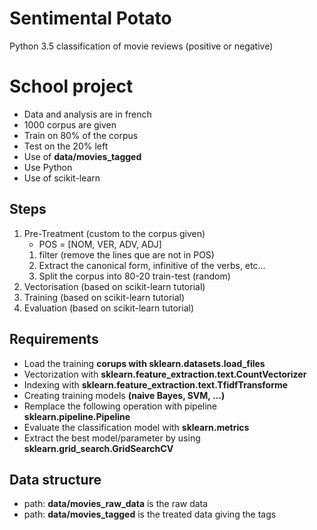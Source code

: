 # Sentimental Potato
Python 3.5 classification of movie reviews (positive or negative)

# School project
- Data and analysis are in french
- 1000 corpus are given
- Train on 80% of the corpus
- Test on the 20% left
- Use of **data/movies_tagged**
- Use Python
- Use of scikit-learn

## Steps
1. Pre-Treatment (custom to the corpus given)
    - POS = [NOM, VER, ADV, ADJ]
    1. filter (remove the lines que are not in POS)
    2. Extract the canonical form, infinitive of the verbs, etc...
    3. Split the corpus into 80-20 train-test (random)
2. Vectorisation (based on scikit-learn tutorial)
3. Training (based on scikit-learn tutorial)
4. Evaluation (based on scikit-learn tutorial)

## Requirements
- Load the training **corups with sklearn.datasets.load_files**
- Vectorization with **sklearn.feature_extraction.text.CountVectorizer**
- Indexing with **sklearn.feature_extraction.text.TfidfTransforme**
- Creating training models **(naive Bayes, SVM, …)**
- Remplace the following operation with pipeline **sklearn.pipeline.Pipeline**
- Evaluate the classification model with **sklearn.metrics**
- Extract the best model/parameter by using **sklearn.grid_search.GridSearchCV**

## Data structure
- path: **data/movies_raw_data** is the raw data
- path: **data/movies_tagged** is the treated data giving the tags